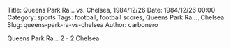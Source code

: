 Title: Queens Park Ra… vs. Chelsea, 1984/12/26
Date: 1984/12/26 00:00
Category: sports
Tags: football, football scores, Queens Park Ra…, Chelsea
Slug: queens-park-ra-vs-chelsea
Author: carbonero


Queens Park Ra… 2 - 2 Chelsea
